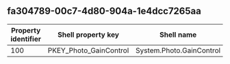 ## fa304789-00c7-4d80-904a-1e4dcc7265aa

Property identifier | Shell property key | Shell name | Alias
--- | --- | --- | ---
100 | PKEY_Photo_GainControl | System.Photo.GainControl | 

